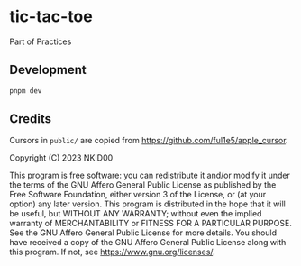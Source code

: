 # tic-tac-toe

Part of Practices

## Development

```sh
pnpm dev
```

## Credits

Cursors in `public/` are copied from <https://github.com/ful1e5/apple_cursor>.

Copyright (C) 2023 NKID00

This program is free software: you can redistribute it and/or modify it under the terms of the GNU Affero General Public License as published by the Free Software Foundation, either version 3 of the License, or (at your option) any later version. This program is distributed in the hope that it will be useful, but WITHOUT ANY WARRANTY; without even the implied warranty of MERCHANTABILITY or FITNESS FOR A PARTICULAR PURPOSE.  See the GNU Affero General Public License for more details. You should have received a copy of the GNU Affero General Public License along with this program.  If not, see <https://www.gnu.org/licenses/>.
